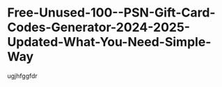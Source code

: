 # Free-Unused-100--PSN-Gift-Card-Codes-Generator-2024-2025-Updated-What-You-Need-Simple-Way
ugjhfggfdr

